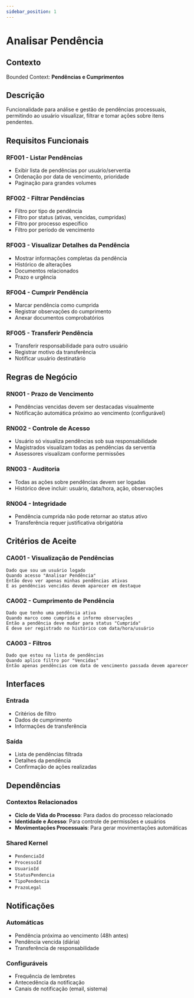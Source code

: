 ```yaml
---
sidebar_position: 1
---
```


# Analisar Pendência

## Contexto
Bounded Context: **Pendências e Cumprimentos**

## Descrição
Funcionalidade para análise e gestão de pendências processuais, permitindo ao usuário visualizar, filtrar e tomar ações sobre itens pendentes.

## Requisitos Funcionais

### RF001 - Listar Pendências
- Exibir lista de pendências por usuário/serventia
- Ordenação por data de vencimento, prioridade
- Paginação para grandes volumes

### RF002 - Filtrar Pendências
- Filtro por tipo de pendência
- Filtro por status (ativas, vencidas, cumpridas)
- Filtro por processo específico
- Filtro por período de vencimento

### RF003 - Visualizar Detalhes da Pendência
- Mostrar informações completas da pendência
- Histórico de alterações
- Documentos relacionados
- Prazo e urgência

### RF004 - Cumprir Pendência
- Marcar pendência como cumprida
- Registrar observações do cumprimento
- Anexar documentos comprobatórios

### RF005 - Transferir Pendência
- Transferir responsabilidade para outro usuário
- Registrar motivo da transferência
- Notificar usuário destinatário

## Regras de Negócio

### RN001 - Prazo de Vencimento
- Pendências vencidas devem ser destacadas visualmente
- Notificação automática próximo ao vencimento (configurável)

### RN002 - Controle de Acesso
- Usuário só visualiza pendências sob sua responsabilidade
- Magistrados visualizam todas as pendências da serventia
- Assessores visualizam conforme permissões

### RN003 - Auditoria
- Todas as ações sobre pendências devem ser logadas
- Histórico deve incluir: usuário, data/hora, ação, observações

### RN004 - Integridade
- Pendência cumprida não pode retornar ao status ativo
- Transferência requer justificativa obrigatória

## Critérios de Aceite

### CA001 - Visualização de Pendências
```gherkin
Dado que sou um usuário logado
Quando acesso "Analisar Pendência" 
Então devo ver apenas minhas pendências ativas
E as pendências vencidas devem aparecer em destaque
```

### CA002 - Cumprimento de Pendência
```gherkin
Dado que tenho uma pendência ativa
Quando marco como cumprida e informo observações
Então a pendência deve mudar para status "Cumprida"
E deve ser registrado no histórico com data/hora/usuário
```

### CA003 - Filtros
```gherkin
Dado que estou na lista de pendências
Quando aplico filtro por "Vencidas"
Então apenas pendências com data de vencimento passada devem aparecer
```

## Interfaces

### Entrada
- Critérios de filtro
- Dados de cumprimento
- Informações de transferência

### Saída
- Lista de pendências filtrada
- Detalhes da pendência
- Confirmação de ações realizadas

## Dependências

### Contextos Relacionados
- **Ciclo de Vida do Processo**: Para dados do processo relacionado
- **Identidade e Acesso**: Para controle de permissões e usuários
- **Movimentações Processuais**: Para gerar movimentações automáticas

### Shared Kernel
- `PendenciaId`
- `ProcessoId` 
- `UsuarioId`
- `StatusPendencia`
- `TipoPendencia`
- `PrazoLegal`

## Notificações

### Automáticas
- Pendência próxima ao vencimento (48h antes)
- Pendência vencida (diária)
- Transferência de responsabilidade

### Configuráveis
- Frequência de lembretes
- Antecedência da notificação
- Canais de notificação (email, sistema)